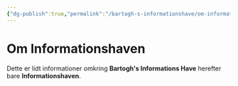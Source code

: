 ```yaml
---
{"dg-publish":true,"permalink":"/bartogh-s-informationshave/om-informationshaven/","tags":"gardenEntry","dgHomeLink":true,"dgPassFrontmatter":false}
---
```


# Om Informationshaven
Dette er lidt informationer omkring **Bartogh's Informations Have** herefter bare **Informationshaven**.
